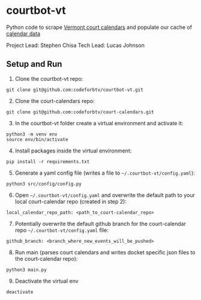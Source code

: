 # courtbot-vt
Python code to scrape [Vermont court calendars](https://www.vermontjudiciary.org/court-calendars) and populate our
cache of [calendar data](https://github.com/codeforbtv/court-calendars)

Project Lead: Stephen Chisa
Tech Lead: Lucas Johnson

## Setup and Run
1. Clone the courtbot-vt repo:
```
git clone git@github.com:codeforbtv/courtbot-vt.git
```
2. Clone the court-calendars repo:
```
git clone git@github.com:codeforbtv/court-calendars.git
```
3. In the courtbot-vt folder create a virtual environment and activate it:
```
python3 -m venv env
source env/bin/activate
```
4. Install packages inside the virtual environment:
```
pip install -r requirements.txt
```
5. Generate a yaml config file (writes a file to `~/.courtbot-vt/config.yaml`):
```
python3 src/config/config.py
```
6. Open `~/.courtbot-vt/config.yaml` and overwrite the default path to your local court-calendar repo
(created in step 2):
```
local_calendar_repo_path: <path_to_court-calendar_repo>
```
7. Potentially overwrite the default github branch for the court-calendar repo `~/.courtbot-vt/config.yaml` file:
```
github_branch: <branch_where_new_events_will_be_pushed>
```
8. Run main (parses court calendars and writes docket specific json files to the court-calendar repo):
```
python3 main.py
```
9. Deactivate the virtual env
```
deactivate
```

